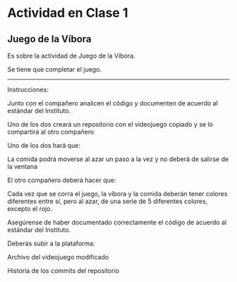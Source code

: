 # Actividad en Clase 1
## Juego de la Víbora
 
 Es sobre la actividad de Juego de la Víbora.
 
 Se tiene que completar el juego.
 
 --------------------------------------------------------------------------------
Instrucciones:

Junto con el compañero analicen el código y documenten de acuerdo al estándar del Instituto.

Uno de los dos creará un repositorio con el videojuego copiado y se lo compartirá al otro compañero

Uno de los dos hará que:

 La comida podrá moverse al azar un paso a la vez y no deberá de salirse de la ventana
 
El otro compañero deberá hacer que:

 Cada vez que se corra el juego, la víbora y la comida deberán tener colores diferentes entre sí, pero al azar, de una serie de 5 diferentes colores, excepto el rojo.
 
Asegúrense de haber documentado correctamente el código de acuerdo al estándar del Instituto.

Deberás subir a la plataforma:

Archivo del videojuego modificado

Historia de los commits del repositorio
